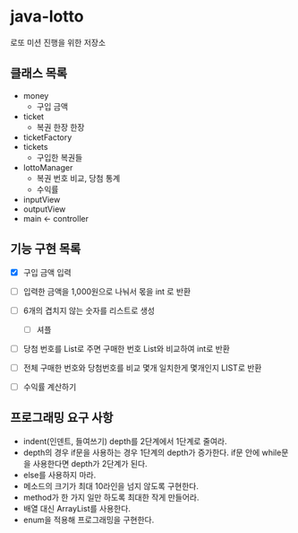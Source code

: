 # java-lotto
로또 미션 진행을 위한 저장소

## 클래스 목록
- money
  - 구입 금액 
- ticket
  - 복권 한장 한장
- ticketFactory
- tickets
  - 구입한 복권들
- lottoManager
  - 복권 번호 비교, 당첨 통계
  - 수익률
- inputView
- outputView
- main <- controller

## 기능 구현 목록
- [x] 구입 금액 입력

- [ ] 입력한 금액을 1,000원으로 나눠서 몫을 int 로 반환

- [ ] 6개의 겹치지 않는 숫자를 리스트로 생성
  - [ ] 셔플

- [ ] 당첨 번호를 List로 주면 구매한 번호 List와 비교하여 int로 반환

- [ ] 전체 구매한 번호와 당첨번호를 비교 몇개 일치한게 몇개인지 LIST로 반환

- [ ] 수익률 계산하기


## 프로그래밍 요구 사항
* indent(인덴트, 들여쓰기) depth를 2단계에서 1단계로 줄여라.
* depth의 경우 if문을 사용하는 경우 1단계의 depth가 증가한다. if문 안에 while문을 사용한다면 depth가 2단계가 된다.
* else를 사용하지 마라.
* 메소드의 크기가 최대 10라인을 넘지 않도록 구현한다.
* method가 한 가지 일만 하도록 최대한 작게 만들어라.
* 배열 대신 ArrayList를 사용한다.
* enum을 적용해 프로그래밍을 구현한다.

